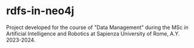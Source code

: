 # rdfs-in-neo4j

Project developed for the course of "Data Management" during the MSc in Artificial Intelligence and Robotics at Sapienza University of Rome, A.Y. 2023-2024.
